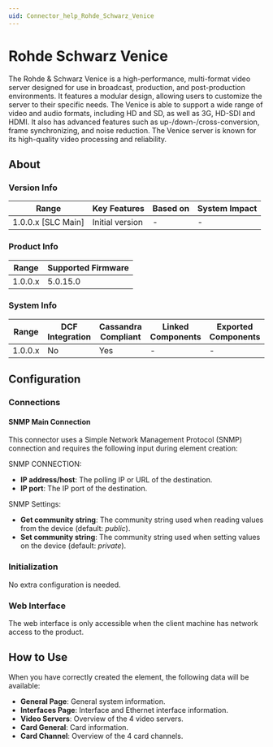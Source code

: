 ```yaml
---
uid: Connector_help_Rohde_Schwarz_Venice
---
```


# Rohde Schwarz Venice

The Rohde & Schwarz Venice is a high-performance, multi-format video server designed for use in broadcast, production, and post-production environments. It features a modular design, allowing users to customize the server to their specific needs. The Venice is able to support a wide range of video and audio formats, including HD and SD, as well as 3G, HD-SDI and HDMI. It also has advanced features such as up-/down-/cross-conversion, frame synchronizing, and noise reduction. The Venice server is known for its high-quality video processing and reliability.

## About

### Version Info

| Range                | Key Features     | Based on     | System Impact     |
|----------------------|------------------|--------------|-------------------|
| 1.0.0.x [SLC Main]   | Initial version  | -            | -                 |

### Product Info

| Range     | Supported Firmware     |
|-----------|------------------------|
| 1.0.0.x   | 5.0.15.0               |

### System Info

| Range     | DCF Integration     | Cassandra Compliant     | Linked Components     | Exported Components     |
|-----------|---------------------|-------------------------|-----------------------|-------------------------|
| 1.0.0.x   | No                  | Yes                     | -                     | -                       |

## Configuration

### Connections

#### SNMP Main Connection

This connector uses a Simple Network Management Protocol (SNMP) connection and requires the following input during element creation:

SNMP CONNECTION:

- **IP address/host**: The polling IP or URL of the destination.
- **IP port**: The IP port of the destination.

SNMP Settings:

- **Get community string**: The community string used when reading values from the device (default: *public*).
- **Set community string**: The community string used when setting values on the device (default: *private*).

### Initialization

No extra configuration is needed.

### Web Interface

The web interface is only accessible when the client machine has network access to the product.

## How to Use

When you have correctly created the element, the following data will be available:

- **General Page**: General system information.
- **Interfaces Page**: Interface and Ethernet interface information.
- **Video Servers**: Overview of the 4 video servers.
- **Card General**: Card information.
- **Card Channel**: Overview of the 4 card channels.
